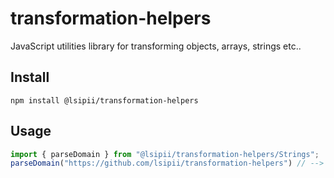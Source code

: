 # transformation-helpers

JavaScript utilities library for transforming objects, arrays, strings etc..

## Install

```Shell
npm install @lsipii/transformation-helpers
```

## Usage

```TypeScript
import { parseDomain } from "@lsipii/transformation-helpers/Strings";
parseDomain("https://github.com/lsipii/transformation-helpers") // --> "github.com"
```
